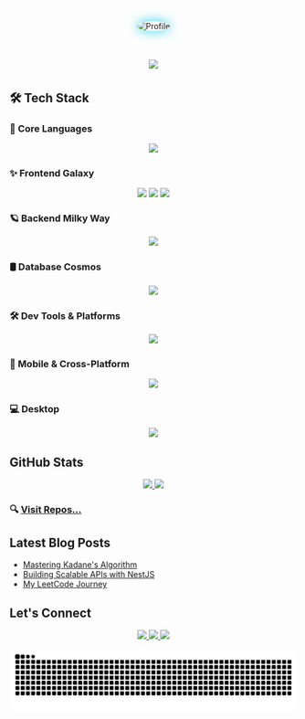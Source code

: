 
<div align="center">
  <img src="https://avatars.githubusercontent.com/u/117673483?s=400&u=66da47391b7ca9d016353b163b4d4256db1ec7eb&v=4" alt="Profile" width="250" style="border-radius:50%; box-shadow: 0 0 20px #22D3EE;"/>
</div>



<h1 align="center">
    <img src="https://readme-typing-svg.herokuapp.com/?font=Fira+Code&size=35&pause=500&color=22D3EE&center=true&vCenter=true&width=600&height=70&duration=3000&lines=Hello+✌️;I'm;Kamran+Hossain+Topu;Full+Stack+Web+Developer;MERN+Stack+Specialist;DSA+Enthusiast;Problem+Solver" />
</h1>

## 🛠️ Tech Stack

### 🚩 Core Languages
<div align="center">
    <img src="https://skillicons.dev/icons?i=java,js,ts,cpp,c,python" />
</div>

### ✨ Frontend Galaxy
<div align="center">
    <img src="https://skillicons.dev/icons?i=react,nextjs,html,css,tailwind,bootstrap,threejs" />
    <img src="https://img.shields.io/badge/GSAP-88CE02?style=for-the-badge&logo=greensock&logoColor=white" />
    <img src="https://img.shields.io/badge/Framer%20Motion-0055FF?style=for-the-badge&logo=framer&logoColor=white" />
</div>


### 🪐 Backend Milky Way
<div align="center">
    <img src="https://skillicons.dev/icons?i=nodejs,express,nestjs" />
</div>

### 🛢️ Database Cosmos
<div align="center">
    <img src="https://skillicons.dev/icons?i=mongodb,prisma,postgres,mysql" />
</div>

### 🛠️ Dev Tools & Platforms
<div align="center">
<img src="https://skillicons.dev/icons?i=git,github,docker,githubactions,postman,linux" />
</div>

### 📱 Mobile & Cross-Platform
<div align="center">
    <img src="https://skillicons.dev/icons?i=flutter,androidstudio" />
</div>

### 💻 Desktop
<div align="center">
    <img src="https://skillicons.dev/icons?i=electron" />
</div>





## GitHub Stats
<div align="center">
  <a href="https://github.com/MuhammadTopu">
    <img height="180em" src="https://github-readme-stats.vercel.app/api?username=MuhammadTopu&show_icons=true&theme=radical&include_all_commits=true&count_private=true" />
    <img height="180em" src="https://github-readme-stats.vercel.app/api/top-langs/?username=MuhammadTopu&layout=compact&langs_count=8&theme=radical" />
  </a>
</div>




### 🔍 [Visit Repos...](https://github.com/MuhammadTopu?tab=repositories)

## Latest Blog Posts
- [Mastering Kadane's Algorithm](https://leetcode.com/problems/maximum-subarray/solutions/5056886/kadanes-algorithm-on/)
- [Building Scalable APIs with NestJS](https://www.linkedin.com/posts/kamranhossaintopu_apnacollege-fullstackwebdevelopment-activity-7128771470201131008-eQYY)
- [My LeetCode Journey](https://leetcode.com/Kamran_Hossain_Topu/)

## Let's Connect
<p align="center">
  <a href="https://www.linkedin.com/in/kamranhossaintopu/">
    <img src="https://img.shields.io/badge/LinkedIn-0077B5?style=for-the-badge&logo=linkedin&logoColor=white" />
  </a>
  <a href="mailto:hossainarman953@gmail.com">
    <img src="https://img.shields.io/badge/Gmail-D14836?style=for-the-badge&logo=gmail&logoColor=white" />
  </a>
  <a href="https://leetcode.com/Kamran_Hossain_Topu/">
    <img src="https://img.shields.io/badge/-LeetCode-FFA116?style=for-the-badge&logo=LeetCode&logoColor=black" />
  </a>
</p>





<picture>
  <source media="(prefers-color-scheme: dark)" srcset="https://raw.githubusercontent.com/MuhammadTopu/MuhammadTopu/output/github-contribution-grid-snake.svg" />
  <source media="(prefers-color-scheme: light)" srcset="https://raw.githubusercontent.com/MuhammadTopu/MuhammadTopu/output/github-contribution-grid-snake.svg" />
  <img alt="github-snake" src="https://raw.githubusercontent.com/MuhammadTopu/MuhammadTopu/output/github-contribution-grid-snake.svg" />
</picture>

